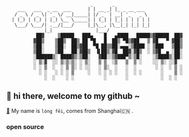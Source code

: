                                    _       _             
        ___   ___  _ __  ___      | | __ _| |_ _ __ ___  
       / _ \ / _ \| '_ \/ __|_____| |/ _` | __| '_ ` _ \ 
      | (_) | (_) | |_) \__ \_____| | (_| | |_| | | | | |
       \___/ \___/| .__/|___/     |_|\__, |\__|_| |_| |_|
                  |_|                |___/               
               ██▓     ▒█████   ███▄    █   ▄████   █████▒▓█████  ██▓
              ▓██▒    ▒██▒  ██▒ ██ ▀█   █  ██▒ ▀█▒▓██   ▒ ▓█   ▀ ▓██▒
              ▒██░    ▒██░  ██▒▓██  ▀█ ██▒▒██░▄▄▄░▒████ ░ ▒███   ▒██▒
              ▒██░    ▒██   ██░▓██▒  ▐▌██▒░▓█  ██▓░▓█▒  ░ ▒▓█  ▄ ░██░
              ░██████▒░ ████▓▒░▒██░   ▓██░░▒▓███▀▒░▒█░    ░▒████▒░██░
              ░ ▒░▓  ░░ ▒░▒░▒░ ░ ▒░   ▒ ▒  ░▒   ▒  ▒ ░    ░░ ▒░ ░░▓  
              ░ ░ ▒  ░  ░ ▒ ▒░ ░ ░░   ░ ▒░  ░   ░  ░       ░ ░  ░ ▒ ░
                ░ ░   ░ ░ ░ ▒     ░   ░ ░ ░ ░   ░  ░ ░       ░    ▒ ░
                  ░  ░    ░ ░           ░       ░            ░  ░ ░  


## 👋   hi there, welcome to my github ~ 

[👾](https://longfeis.me/) My name is `lóng fēi`, comes from Shanghai🇨🇳 . 

### open source
